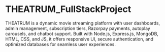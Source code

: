 # THEATRUM_FullStackProject
THEATRUM is a dynamic movie streaming platform with user dashboards, admin management, subscription tiers, Razorpay payments, autoplay carousels, and chatbot support. Built with Node.js, Express.js, MongoDB, HTML, CSS, and JS, it offers responsive UI, secure authentication, and optimized databases for seamless user experiences.

